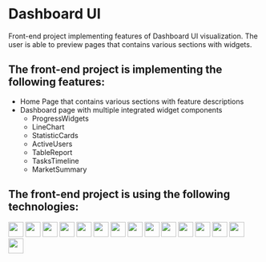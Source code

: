# Dashboard UI

Front-end project implementing features of Dashboard UI visualization. The user is able to preview pages that contains various sections with widgets.

## The front-end project is implementing the following features:

* Home Page that contains various sections with feature descriptions
* Dashboard page with multiple integrated widget components
    * ProgressWidgets
    * LineChart
    * StatisticCards
    * ActiveUsers
    * TableReport
    * TasksTimeline
    * MarketSummary

## The front-end project is using the following technologies:

<img src="https://img.shields.io/badge/create--react--app-%23563D7C.svg?style=flat&logo=create-react-app&color=white" height="30"> <img src="https://img.shields.io/badge/babel--eslint--parser-%23563D7C.svg?style=flat&logo=babel&color=white" height="30"> <img src="https://img.shields.io/badge/React.JS-%23563D7C.svg?style=flat&logo=react&color=white" height="30">  <img src="https://img.shields.io/badge/prop--types-%23563D7C.svg?style=flat&logo=react&color=white" height="30"> <img src="https://img.shields.io/badge/React_Router%20v6-CA4245?style=flat&logo=react-router&color=white&logoColor=red" height="30">  <img src="https://img.shields.io/badge/Webpack-%238DD6F9.svg?style=flat&logo=webpack&color=white&logoColor=blue" height="30"> <img src="https://img.shields.io/badge/Bootstrap-%23563D7C.svg?style=flat&logo=bootstrap&color=white&logoColor=purple" height="30"> <img src="https://img.shields.io/badge/react--bootstrap-blue.svg?style=flat&logo=react&color=white&logoColor=blue" height="30">  <img src="https://img.shields.io/badge/-AntDesign-%230170FE?style=flat&logo=ant-design&color=white&logoColor=blue" height="30"> <img src="https://img.shields.io/badge/Chart.JS-F5788D.svg?style=flat&logo=chart.js&color=white&logoColor=F5788D" height="30"> <img src="https://img.shields.io/badge/wow--js-311C87?style=flat&color=white" height="30"> <img src="https://img.shields.io/badge/SASS-%231572B6.svg?style=flat&logo=sass&color=white&logoColor=darkpink" height="30"> <img src="https://img.shields.io/badge/mocha-311C87?style=flat&logo=mocha&color=white" height="30"> <img src="https://img.shields.io/badge/chai-311C87?style=flat&logo=chai&color=white&logoColor=red" height="30"> <img src="https://img.shields.io/badge/enzyme-311C87?style=flat&color=white" height="30">